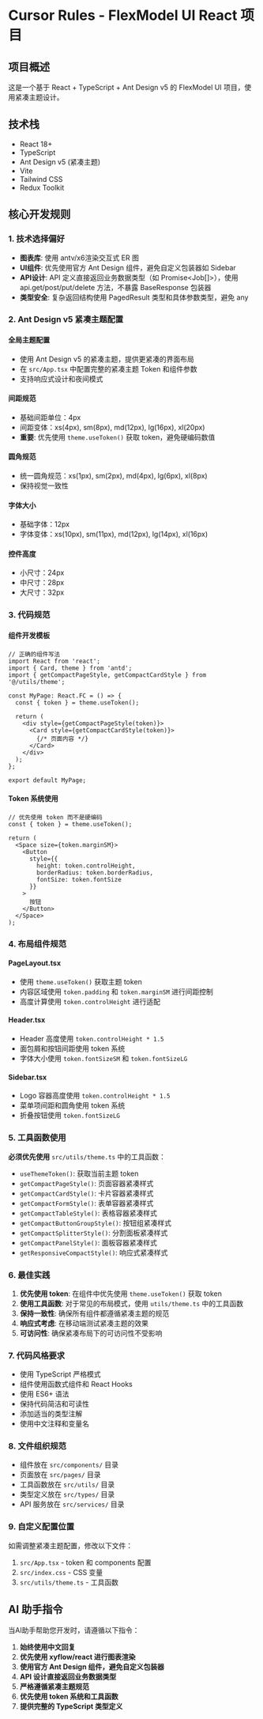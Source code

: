 # Cursor Rules - FlexModel UI React 项目

## 项目概述
这是一个基于 React + TypeScript + Ant Design v5 的 FlexModel UI 项目，使用紧凑主题设计。

## 技术栈
- React 18+
- TypeScript
- Ant Design v5 (紧凑主题)
- Vite
- Tailwind CSS
- Redux Toolkit

## 核心开发规则

### 1. 技术选择偏好
- **图表库**: 使用 antv/x6渲染交互式 ER 图
- **UI组件**: 优先使用官方 Ant Design 组件，避免自定义包装器如 Sidebar
- **API设计**: API 定义直接返回业务数据类型（如 Promise<Job[]>），使用 api.get/post/put/delete 方法，不暴露 BaseResponse 包装器
- **类型安全**: 复杂返回结构使用 PagedResult<T> 类型和具体参数类型，避免 any

### 2. Ant Design v5 紧凑主题配置

#### 全局主题配置
- 使用 Ant Design v5 的紧凑主题，提供更紧凑的界面布局
- 在 `src/App.tsx` 中配置完整的紧凑主题 Token 和组件参数
- 支持响应式设计和夜间模式

#### 间距规范
- 基础间距单位：4px
- 间距变体：xs(4px), sm(8px), md(12px), lg(16px), xl(20px)
- **重要**: 优先使用 `theme.useToken()` 获取 token，避免硬编码数值

#### 圆角规范
- 统一圆角规范：xs(1px), sm(2px), md(4px), lg(6px), xl(8px)
- 保持视觉一致性

#### 字体大小
- 基础字体：12px
- 字体变体：xs(10px), sm(11px), md(12px), lg(14px), xl(16px)

#### 控件高度
- 小尺寸：24px
- 中尺寸：28px
- 大尺寸：32px

### 3. 代码规范

#### 组件开发模板
```tsx
// 正确的组件写法
import React from 'react';
import { Card, theme } from 'antd';
import { getCompactPageStyle, getCompactCardStyle } from '@/utils/theme';

const MyPage: React.FC = () => {
  const { token } = theme.useToken();
  
  return (
    <div style={getCompactPageStyle(token)}>
      <Card style={getCompactCardStyle(token)}>
        {/* 页面内容 */}
      </Card>
    </div>
  );
};

export default MyPage;
```

#### Token 系统使用
```tsx
// 优先使用 token 而不是硬编码
const { token } = theme.useToken();

return (
  <Space size={token.marginSM}>
    <Button 
      style={{ 
        height: token.controlHeight,
        borderRadius: token.borderRadius,
        fontSize: token.fontSize
      }}
    >
      按钮
    </Button>
  </Space>
);
```

### 4. 布局组件规范

#### PageLayout.tsx
- 使用 `theme.useToken()` 获取主题 token
- 内容区域使用 `token.padding` 和 `token.marginSM` 进行间距控制
- 高度计算使用 `token.controlHeight` 进行适配

#### Header.tsx
- Header 高度使用 `token.controlHeight * 1.5`
- 面包屑和按钮间距使用 token 系统
- 字体大小使用 `token.fontSizeSM` 和 `token.fontSizeLG`

#### Sidebar.tsx
- Logo 容器高度使用 `token.controlHeight * 1.5`
- 菜单项间距和圆角使用 token 系统
- 折叠按钮使用 `token.fontSizeLG`

### 5. 工具函数使用

**必须优先使用** `src/utils/theme.ts` 中的工具函数：
- `useThemeToken()`: 获取当前主题 token
- `getCompactPageStyle()`: 页面容器紧凑样式
- `getCompactCardStyle()`: 卡片容器紧凑样式
- `getCompactFormStyle()`: 表单容器紧凑样式
- `getCompactTableStyle()`: 表格容器紧凑样式
- `getCompactButtonGroupStyle()`: 按钮组紧凑样式
- `getCompactSplitterStyle()`: 分割面板紧凑样式
- `getCompactPanelStyle()`: 面板容器紧凑样式
- `getResponsiveCompactStyle()`: 响应式紧凑样式

### 6. 最佳实践

1. **优先使用 token**: 在组件中优先使用 `theme.useToken()` 获取 token
2. **使用工具函数**: 对于常见的布局模式，使用 `utils/theme.ts` 中的工具函数
3. **保持一致性**: 确保所有组件都遵循紧凑主题的规范
4. **响应式考虑**: 在移动端测试紧凑主题的效果
5. **可访问性**: 确保紧凑布局下的可访问性不受影响

### 7. 代码风格要求

- 使用 TypeScript 严格模式
- 组件使用函数式组件和 React Hooks
- 使用 ES6+ 语法
- 保持代码简洁和可读性
- 添加适当的类型注解
- 使用中文注释和变量名

### 8. 文件组织规范

- 组件放在 `src/components/` 目录
- 页面放在 `src/pages/` 目录
- 工具函数放在 `src/utils/` 目录
- 类型定义放在 `src/types/` 目录
- API 服务放在 `src/services/` 目录

### 9. 自定义配置位置

如需调整紧凑主题配置，修改以下文件：
1. `src/App.tsx` - token 和 components 配置
2. `src/index.css` - CSS 变量
3. `src/utils/theme.ts` - 工具函数

## AI 助手指令

当AI助手帮助您开发时，请遵循以下指令：

1. **始终使用中文回复**
2. **优先使用 xyflow/react 进行图表渲染**
3. **使用官方 Ant Design 组件，避免自定义包装器**
4. **API 设计直接返回业务数据类型**
5. **严格遵循紧凑主题规范**
6. **优先使用 token 系统和工具函数**
7. **提供完整的 TypeScript 类型定义** 